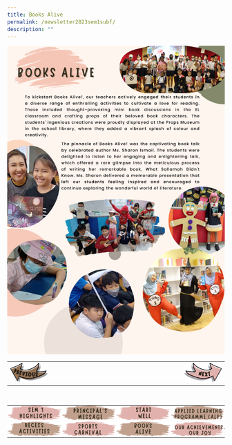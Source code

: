 ```yaml
---
title: Books Alive
permalink: /newsletter2023sem1subf/
description: ""
---
```

<img src="/images/Newsletter/newsletter_sem1_pg09.png">

<table style="width: 100%;">
<tbody>
<tr>
<td style="text-align: left; width:20%;"><a href="/newsletter2023sem1sube/"><img src="/images/Newsletter/btn_prev.png"></a></td>
	<td style="text-align: left; width:60%;"></td>
<td style="text-align: right; width:20%;"><a href="/newsletter2023sem1subg/"><img src="/images/Newsletter/btn_next.png"></a></td>
</tr>
</tbody>
</table><br>

<!--                  Footer banner               -->
<table style="width: 100%; padding:0px;" border="0">
<tbody>
<tr style="height: 35px;">
<td style="width:25%; vertical-align: middle; border-width: 0px; padding:0px;"><a href="/pioneer-engagement/newsletter/2023-semester-1/"><img src="/images/Newsletter/btn_btn00.png"></a></td>
<td style="width:25%; vertical-align: middle; border-width: 0px;padding:0px;"><a href="/newsletter2023sem1suba/"><img src="/images/Newsletter/btn_btn01.png"></a></td>
<td style="width:25%; vertical-align: middle; border-width: 0px;padding:0px;"><a href="/newsletter2023sem1subb/"><img src="/images/Newsletter/btn_btn02.png"></a></td>
<td style="width:25%; vertical-align: middle; border-width: 0px;padding:0px;"><a href="/newsletter2023sem1subc/"><img src="/images/Newsletter/btn_btn03.png"></a></td>
</tr>

<tr style="height: 35px;">
<td style="width:25%; vertical-align: middle; border-width: 0px;padding:0px;"><a href="/newsletter2023sem1subd/"><img src="/images/Newsletter/btn_btn04.png"></a></td>
<td style="width:25%; vertical-align: middle; border-width: 0px;padding:0px;"><a href="/newsletter2023sem1sube/"><img src="/images/Newsletter/btn_btn05.png"></a></td>
<td style="width:25%; vertical-align: middle; border-width: 0px;padding:0px;"><a href="/newsletter2023sem1subf/"><img src="/images/Newsletter/btn_btn06.png"></a></td>
<td style="width:25%; vertical-align: middle; border-width: 0px;padding:0px;"><a href="/newsletter2023sem1subg/"><img src="/images/Newsletter/btn_btn07.png"></a></td>
</tr>
	
</tbody>
</table>